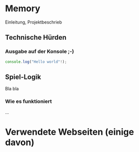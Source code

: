 # Memory
Einleitung, Projektbeschrieb

## Technische Hürden
### Ausgabe auf der Konsole ;-)
```javascript
console.log("Hello world"!);
```

## Spiel-Logik
Bla bla
### Wie es funktioniert
...


# Verwendete Webseiten (einige davon)

